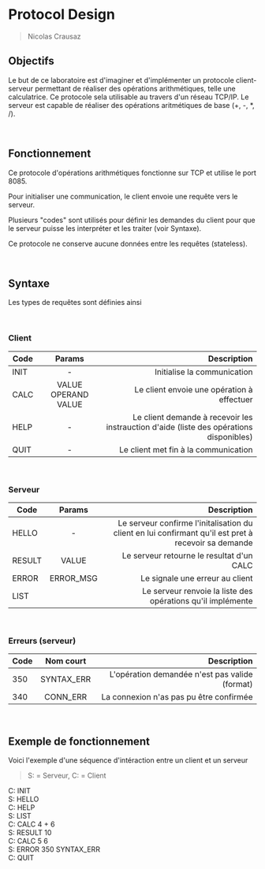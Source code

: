 # Protocol Design

> Nicolas Crausaz

## Objectifs

Le but de ce laboratoire est d'imaginer et d'implémenter un protocole client-serveur permettant de réaliser des opérations arithmétiques, telle une calculatrice.
Ce protocole sela utilisable au travers d'un réseau TCP/IP. Le serveur est capable de réaliser des opérations aritmétiques de base (+, -, *, /).

&nbsp;

## Fonctionnement

Ce protocole d'opérations arithmétiques fonctionne sur TCP et utilise le port 8085. 

Pour initialiser une communication, le client envoie une requête vers le serveur.

Plusieurs "codes" sont utilisés pour définir les demandes du client pour que le serveur puisse les interpréter et les traiter (voir Syntaxe).

Ce protocole ne conserve aucune données entre les requêtes (stateless).

&nbsp;

## Syntaxe
Les types de requêtes sont définies ainsi

&nbsp;

### Client
| Code   |      Params      |  Description  |
|--------|:----------------:|--------------:|
| INIT | - | Initialise la communication |
| CALC | VALUE OPERAND VALUE | Le client envoie une opération à effectuer |
| HELP | - | Le client demande à recevoir les instrauction d'aide (liste des opérations disponibles)
| QUIT | - | Le client met fin à la communication

&nbsp;

### Serveur

| Code   |      Params      |  Description  |
|--------|:----------------:|--------------:|
| HELLO | - | Le serveur confirme l'initalisation du client en lui confirmant qu'il est pret à recevoir sa demande |
| RESULT | VALUE | Le serveur retourne le resultat d'un CALC |
| ERROR | ERROR_MSG | Le signale une erreur au client |
| LIST  | | Le serveur renvoie la liste des opérations qu'il implémente

&nbsp;

### Erreurs (serveur)

| Code   |    Nom court     |  Description  |
|--------|:----------------:|--------------:|
| 350 | SYNTAX_ERR | L'opération demandée n'est pas valide (format) |
| 340 | CONN_ERR | La connexion n'as pas pu être confirmée |

&nbsp;

## Exemple de fonctionnement

Voici l'exemple d'une séquence d'intéraction entre un client et un serveur

> S: = Serveur, C: = Client


C: INIT  
S: HELLO  
C: HELP  
S: LIST  
C: CALC 4 + 6  
S: RESULT 10  
C: CALC 5 6  
S: ERROR 350 SYNTAX_ERR  
C: QUIT  
